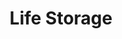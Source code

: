 ---
title: "Life Storage"
url: /scottsdale/life-storage-east-gold-dust-avenue/
shop: storage rental
---
